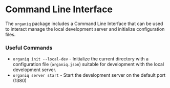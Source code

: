 # Command Line Interface

The `organiq` package includes a Command Line Interface that can be used to interact manage the local development server and initialize configuration files.

 
### Useful Commands

* `organiq init --local-dev` - Initialize the current directory with a configuration file (`organiq.json`) suitable for development with the local development server.
* `organiq server start` - Start the development server on the default port (1380)

